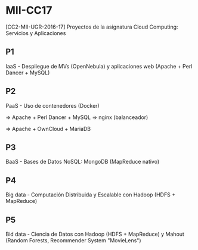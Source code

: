 # MII-CC17
[CC2-MII-UGR-2016-17] Proyectos de la asignatura Cloud Computing: Servicios y Aplicaciones

## P1

IaaS - Despliegue de MVs (OpenNebula) y aplicaciones web (Apache + Perl Dancer + MySQL)

## P2

PaaS - Uso de contenedores (Docker)

=> Apache + Perl Dancer + MySQL => nginx (balanceador)

=> Apache  + OwnCloud + MariaDB

## P3

BaaS - Bases de Datos NoSQL: MongoDB (MapReduce nativo)

## P4

Big data - Computación Distribuida y Escalable con Hadoop (HDFS + MapReduce)

## P5

Bid data - Ciencia de Datos con Hadoop (HDFS + MapReduce) y Mahout (Random Forests, Recommender System "MovieLens")

